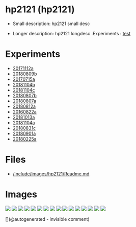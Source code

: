 # hp2121 (hp2121)

* Small description: hp2121 small desc

* Longer description:  hp2121 longdesc .Experiments : [test](/include/experiments/auto/20181013a.md)

# Experiments

* [20171112a](/include/experiments/auto/20171112a.md)
* [20180809b](/include/experiments/auto/20180809b.md)
* [20170715a](/include/experiments/auto/20170715a.md)
* [20181104b](/include/experiments/auto/20181104b.md)
* [20181104c](/include/experiments/auto/20181104c.md)
* [20180807b](/include/experiments/auto/20180807b.md)
* [20180807a](/include/experiments/auto/20180807a.md)
* [20180812a](/include/experiments/auto/20180812a.md)
* [20160822a](/include/experiments/auto/20160822a.md)
* [20181013a](/include/experiments/auto/20181013a.md)
* [20181104a](/include/experiments/auto/20181104a.md)
* [20180831c](/include/experiments/auto/20180831c.md)
* [20180901a](/include/experiments/auto/20180901a.md)
* [20180225a](/include/experiments/auto/20180225a.md)


# Files

* [/include/images/hp2121/Readme.md](/include/images/hp2121/Readme.md)


# Images

![](/include/images/hp2121/20181011a/P_20181011_210750.jpg)
![](/matty/20181104a/images/2DArray_20181104a-3.jpg)
![](/matty/20181104a/photos/P_20181104_130051.jpg)
![](/matty/20181104a/photos/P_20181104_130044.jpg)
![](/include/images/hp2121/20181011a/P_20181011_212208.jpg)
![](/matty/20181104a/images/SC_20181104a-3-fft.jpg)
![](/matty/20181104a/photos/P_20181104_130033.jpg)
![](/matty/20181104a/images/2DArray_20181104a-2.jpg)
![](/include/images/hp2121/20181011a/P_20181011_211030.jpg)
![](/include/images/hp2121/20181011a/P_20181011_210736.jpg)
![](/matty/20181104a/images/Spectrum_20181104a-2.jpg)
![](/include/images/hp2121/20181013a/IMAG001.png)
![](/matty/20181104a/images/2DArray_20181104a-1.jpg)
![](/matty/20181104a/images/Spectrum_20181104a-3.jpg)
![](/matty/20181104a/images/Spectrum_20181104a-1.jpg)
![](/include/images/hp2121/20181011a/P_20181011_210744.jpg)




[](@autogenerated - invisible comment)